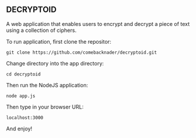 ## DECRYPTOID

A web application that enables users to encrypt and decrypt a piece of text using a collection of ciphers.

To run application, first clone the repositor:

`git clone https://github.com/comebacknader/decryptoid.git`

Change directory into the app directory: 

`cd decryptoid`

Then run the NodeJS application: 

`node app.js`

Then type in your browser URL: 

`localhost:3000`

And enjoy! 
